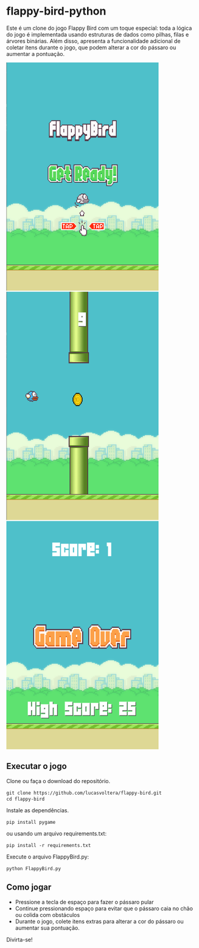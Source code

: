 # flappy-bird-python

Este é um clone do jogo Flappy Bird com um toque especial: toda a lógica do jogo é implementada usando estruturas de dados como pilhas, filas e árvores binárias. Além disso, apresenta a funcionalidade adicional de coletar itens durante o jogo, que podem alterar a cor do pássaro ou aumentar a pontuação.

<img src="img/homepage.png" alt="HomePage" width="400" height="600">

<img src="img/power.png" alt="HomePage" width="400" height="600">

<img src="img/score.png" alt="HomePage" width="400" height="600">



## Executar o jogo

Clone ou faça o download do repositório.

```
git clone https://github.com/lucasvoltera/flappy-bird.git
cd flappy-bird
```

Instale as dependências.


```
pip install pygame
```


ou usando um arquivo requirements.txt:

```
pip install -r requirements.txt
```

Execute o arquivo FlappyBird.py:

```
python FlappyBird.py
```

## Como jogar

* Pressione a tecla de espaço para fazer o pássaro pular
* Continue pressionando espaço para evitar que o pássaro caia no chão ou colida com obstáculos
* Durante o jogo, colete itens extras para alterar a cor do pássaro ou aumentar sua pontuação.

Divirta-se!
